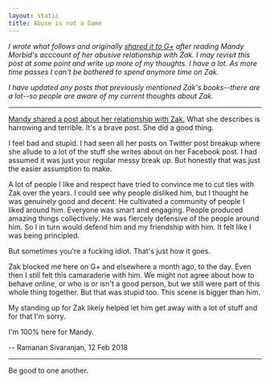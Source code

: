 ```yaml
---
layout: static
title: Abuse is not a Game
---
```


_I wrote what follows and originally [shared it to G+][gplus] after reading Mandy Morbid's acccount of her abusive relationship with Zak. I may revisit this post at some point and write up more of my thoughts. I have a lot. As more time passes I can't be bothered to spend anymore time on Zak._

_I have updated any posts that previously mentioned Zak's books--there are a lot--so people are aware of my current thoughts about Zak._

---

[Mandy shared a post about her relationship with Zak.][mandy] What she describes is harrowing and terrible. It's a brave post. She did a good thing.

I feel bad and stupid. I had seen all her posts on Twitter post breakup where she allude to a lot of the stuff she writes about on her Facebook post. I had assumed it was just your regular messy break up. But honestly that was just the easier assumption to make.

A lot of people I like and respect have tried to convince me to cut ties with Zak over the years. I could see why people disliked him, but I thought he was genuinely good and decent. He cultivated a community of people I liked around him. Everyone was smart and engaging. People produced amazing things collectively. He was fiercely defensive of the people around him. So I in turn would defend him and my friendship with him. It felt like I was being principled.

But sometimes you're a fucking idiot. That's just how it goes.

Zak blocked me here on G+ and elsewhere a month ago, to the day. Even then I still felt this camaraderie with him. We might not agree about how to behave online, or who is or isn't a good person, but we still were part of this whole thing together. But that was stupid too. This scene is bigger than him.

My standing up for Zak likely helped let him get away with a lot of stuff and for that I'm sorry.

I'm 100% here for Mandy.

-- Ramanan Sivaranjan, 12 Feb 2018

---

Be good to one another.

[gplus]: https://plus.google.com/+RamananS/posts/gz7mAwVQnix
[mandy]: https://plus.google.com/+MandyMorbid/posts/YPQBXd45rJC

